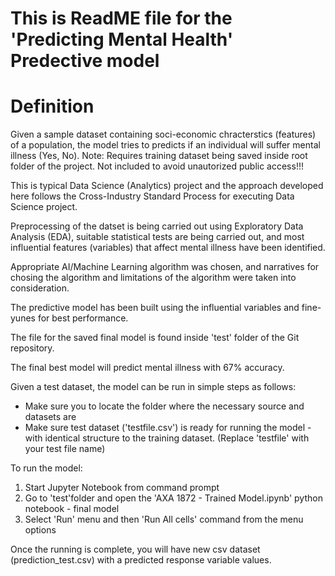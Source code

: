 # This is ReadME file for the 'Predicting Mental Health' Predective model

# Definition
Given a sample dataset containing soci-economic chracterstics (features) of a population, the model tries to predicts
if an individual will suffer mental illness (Yes, No). 
Note: Requires training dataset being saved inside root folder of the project. Not included to avoid unautorized public access!!!

This is typical Data Science (Analytics) project and the approach developed here follows the Cross-Industry Standard Process 
for executing Data Science project.

Preprocessing of the datset is being carried out using Exploratory Data Analysis (EDA), suitable statistical tests are being carried out,
and most influential features (variables) that affect mental illness have been identified.

Appropriate AI/Machine Learning algorithm was chosen, and narratives for chosing the algorithm and limitations of the algorithm
were taken into consideration.

The predictive model has been built using the influential variables and fine-yunes for best performance.

The file for the saved final model is found inside 'test' folder of the Git repository.

The final best model will predict mental illness with 67% accuracy.

Given a test dataset, the model can be run in simple steps as follows:

 - Make sure you to locate the folder where the necessary source and datasets are
 - Make sure test dataset ('testfile.csv') is ready for running the model - with identical structure to the training dataset.
(Replace 'testfile' with your test file name)

To run the model:

1. Start Jupyter Notebook from command prompt
2. Go to 'test'folder and open the 'AXA 1872 - Trained Model.ipynb' python notebook - final model
4. Select 'Run' menu and then 'Run All cells' command from the menu options
 
Once the running is complete, you will have new csv dataset (prediction_test.csv) with a predicted response variable values.
 
